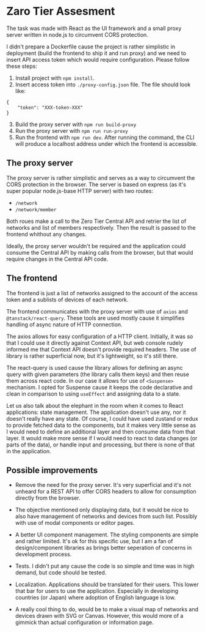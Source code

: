 # Zaro Tier Assesment

The task was made with React as the UI framework and a small proxy server written in node.js
to circumvent CORS protection.

I didn't prepare a Dockerfile cause the project is rather simplistic in deployment (build the frontend
to ship it and run proxy) and we need to insert API access token which would require configuration. Please
follow these steps:

1. Install project with `npm install`.
2. Insert access token into `./proxy-config.json` file. The file should look like:
```
{
    "token": "XXX-token-XXX"
}
```
3. Build the proxy server with `npm run build-proxy`
4. Run the proxy server with `npm run run-proxy`
5. Run the frontend with `npm run dev`. After running the command, the CLI will produce a localhost address under which the frontend is accessible.

## The proxy server

The proxy server is rather simplistic and serves as a way to circumvent the CORS protection in the browser.
The server is based on express (as it's super popular node.js-base HTTP server) with two routes:

- `/network`
- `/network/member`

Both roues make a call to the Zero Tier Central API and retrier the list of networks and list of members
respectively. Then the result is passed to the frontend whithout any changes.

Ideally, the proxy server wouldn't be required and the application could consume the Central API by making
calls from the browser, but that would require changes in the Central API code.

## The frontend

The frontend is just a list of networks assigned to the account of the access token and a sublists of devices
of each network.

The frontend communicates with the proxy server with use of `axios` and `@tanstack/react-query`. These tools
are used mostly cause it simplifies handling of async nature of HTTP connection.

The axios allows for easy configuration of a HTTP client. Initially, it was so that I could use it directly
against Context API, but web console rudely informed me that Context API doesn't provide required headers.
The use of library is rather superficial now, but it's lightweight, so it's still there.

The react-query is used cause the library allows for defining an async query with given parameters (the library
calls them keys) and then reuse them across react code. In our case it allows for use of `<Suspense>` mechanism.
I opted for Suspense cause it keeps the code declarative and clean in comparison to using `useEffect` and assigning
data to a state.

Let us also talk about the elephant in the room when it comes to React applications: state management. The application
doesn't use any, nor it doesn't really have any state. Of course, I could have used zustand or redux to provide
fetched data to the components, but it makes very little sense as I would need to define an additional layer and
then consume data from that layer. It would make more sense if I would need to react to data changes (or parts of the data),
or handle input and processing, but there is none of that in the application.

## Possible improvements 

- Remove the need for the proxy server. It's very superficial and it's not unheard for a REST API to offer CORS headers
to allow for consumption directly from the browser.

- The objective mentioned only displaying data, but it would be nice to also have management of networks and devices
from such list. Possibly with use of modal components or editor pages.

- A better UI component management. The styling components are simple and rather limited. It's ok for this specific use,
but I am a fan of design/component libraries as brings better seperation of concerns in development process.

- Tests. I didn't put any cause the code is so simple and time was in high demand, but code should be tested.

- Localization. Applications should be translated for their users. This lower that bar for users to use the application.
Especially in developing countries (or Japan) where adoption of English language is low.

- A really cool thing to do, would be to make a visual map of networks and devices drawn with SVG or Canvas. However,
this would more of a gimmick than actual configuration or information page.